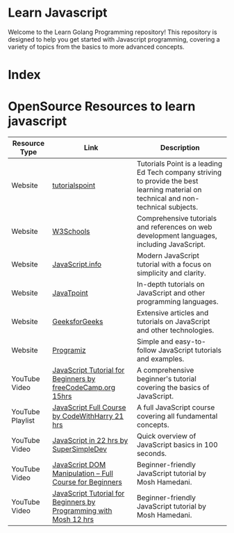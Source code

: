 # Learn Javascript 
Welcome to the Learn Golang Programming repository! This repository is designed to help you get started
with Javascript programming, covering a variety of topics from the basics to more advanced concepts.

# Index

# OpenSource Resources to learn javascript 

| Resource Type | Link | Description |
|---------------|------|-------------|
| Website | [tutorialspoint](https://www.tutorialspoint.com/javascript/index.htm) | Tutorials Point is a leading Ed Tech company striving to provide the best learning material on technical and non-technical subjects. |
| Website | [W3Schools](https://www.w3schools.com/js/) | Comprehensive tutorials and references on web development languages, including JavaScript. |
| Website | [JavaScript.info](https://javascript.info/) | Modern JavaScript tutorial with a focus on simplicity and clarity. |
| Website | [JavaTpoint](https://www.javatpoint.com/javascript-tutorial) | In-depth tutorials on JavaScript and other programming languages. |
| Website | [GeeksforGeeks](https://www.geeksforgeeks.org/javascript/) | Extensive articles and tutorials on JavaScript and other technologies. |
| Website | [Programiz](https://www.programiz.com/javascript) | Simple and easy-to-follow JavaScript tutorials and examples. |
| YouTube Video | [JavaScript Tutorial for Beginners by freeCodeCamp.org 15hrs](https://www.youtube.com/watch?v=3PHXvlpOkf4&ab_channel=freeCodeCamp.org) | A comprehensive beginner's tutorial covering the basics of JavaScript. |
| YouTube Playlist | [JavaScript Full Course by CodeWithHarry 21 hrs](https://www.youtube.com/playlist?list=PLu0W_9lII9ahR1blWXxgSlL4y9iQBnLpR) | A full JavaScript course covering all fundamental concepts. |
| YouTube Video | [JavaScript in 22 hrs by SuperSimpleDev](https://www.youtube.com/watch?v=EerdGm-ehJQ&ab_channel=SuperSimpleDev) | Quick overview of JavaScript basics in 100 seconds. |
| YouTube Video | [JavaScript DOM Manipulation – Full Course for Beginners](https://www.youtube.com/watch?v=5fb2aPlgoys&ab_channel=freeCodeCamp.org) | Beginner-friendly JavaScript tutorial by Mosh Hamedani. |
| YouTube Video | [JavaScript Tutorial for Beginners by Programming with Mosh 12 hrs](https://www.youtube.com/watch?v=lI1ae4REbFM) | Beginner-friendly JavaScript tutorial by Mosh Hamedani. |

